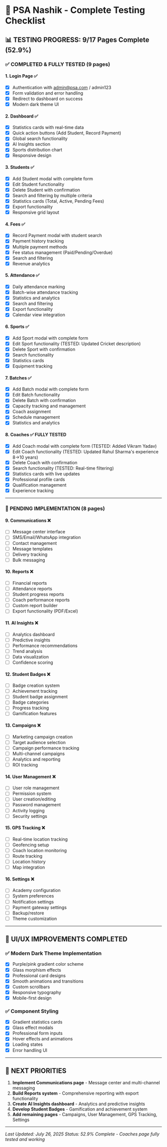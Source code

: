# 🧪 PSA Nashik - Complete Testing Checklist

## 📊 **TESTING PROGRESS: 9/17 Pages Complete (52.9%)**

### ✅ **COMPLETED & FULLY TESTED (9 pages)**

#### 1. **Login Page** ✅
- [x] Authentication with admin@psa.com / admin123
- [x] Form validation and error handling
- [x] Redirect to dashboard on success
- [x] Modern dark theme UI

#### 2. **Dashboard** ✅
- [x] Statistics cards with real-time data
- [x] Quick action buttons (Add Student, Record Payment)
- [x] Global search functionality
- [x] AI Insights section
- [x] Sports distribution chart
- [x] Responsive design

#### 3. **Students** ✅
- [x] Add Student modal with complete form
- [x] Edit Student functionality
- [x] Delete Student with confirmation
- [x] Search and filtering by multiple criteria
- [x] Statistics cards (Total, Active, Pending Fees)
- [x] Export functionality
- [x] Responsive grid layout

#### 4. **Fees** ✅
- [x] Record Payment modal with student search
- [x] Payment history tracking
- [x] Multiple payment methods
- [x] Fee status management (Paid/Pending/Overdue)
- [x] Search and filtering
- [x] Revenue analytics

#### 5. **Attendance** ✅
- [x] Daily attendance marking
- [x] Batch-wise attendance tracking
- [x] Statistics and analytics
- [x] Search and filtering
- [x] Export functionality
- [x] Calendar view integration

#### 6. **Sports** ✅
- [x] Add Sport modal with complete form
- [x] Edit Sport functionality (TESTED: Updated Cricket description)
- [x] Delete Sport with confirmation
- [x] Search functionality
- [x] Statistics cards
- [x] Equipment tracking

#### 7. **Batches** ✅
- [x] Add Batch modal with complete form
- [x] Edit Batch functionality
- [x] Delete Batch with confirmation
- [x] Capacity tracking and management
- [x] Coach assignment
- [x] Schedule management
- [x] Statistics and analytics

#### 8. **Coaches** ✅ **FULLY TESTED**
- [x] Add Coach modal with complete form (TESTED: Added Vikram Yadav)
- [x] Edit Coach functionality (TESTED: Updated Rahul Sharma's experience 8→10 years)
- [x] Delete Coach with confirmation
- [x] Search functionality (TESTED: Real-time filtering)
- [x] Statistics cards with live updates
- [x] Professional profile cards
- [x] Qualification management
- [x] Experience tracking

---

### 🔄 **PENDING IMPLEMENTATION (8 pages)**

#### 9. **Communications** ❌
- [ ] Message center interface
- [ ] SMS/Email/WhatsApp integration
- [ ] Contact management
- [ ] Message templates
- [ ] Delivery tracking
- [ ] Bulk messaging

#### 10. **Reports** ❌
- [ ] Financial reports
- [ ] Attendance reports
- [ ] Student progress reports
- [ ] Coach performance reports
- [ ] Custom report builder
- [ ] Export functionality (PDF/Excel)

#### 11. **AI Insights** ❌
- [ ] Analytics dashboard
- [ ] Predictive insights
- [ ] Performance recommendations
- [ ] Trend analysis
- [ ] Data visualization
- [ ] Confidence scoring

#### 12. **Student Badges** ❌
- [ ] Badge creation system
- [ ] Achievement tracking
- [ ] Student badge assignment
- [ ] Badge categories
- [ ] Progress tracking
- [ ] Gamification features

#### 13. **Campaigns** ❌
- [ ] Marketing campaign creation
- [ ] Target audience selection
- [ ] Campaign performance tracking
- [ ] Multi-channel campaigns
- [ ] Analytics and reporting
- [ ] ROI tracking

#### 14. **User Management** ❌
- [ ] User role management
- [ ] Permission system
- [ ] User creation/editing
- [ ] Password management
- [ ] Activity logging
- [ ] Security settings

#### 15. **GPS Tracking** ❌
- [ ] Real-time location tracking
- [ ] Geofencing setup
- [ ] Coach location monitoring
- [ ] Route tracking
- [ ] Location history
- [ ] Map integration

#### 16. **Settings** ❌
- [ ] Academy configuration
- [ ] System preferences
- [ ] Notification settings
- [ ] Payment gateway settings
- [ ] Backup/restore
- [ ] Theme customization

---

## 🎨 **UI/UX IMPROVEMENTS COMPLETED**

### ✅ **Modern Dark Theme Implementation**
- [x] Purple/pink gradient color scheme
- [x] Glass morphism effects
- [x] Professional card designs
- [x] Smooth animations and transitions
- [x] Custom scrollbars
- [x] Responsive typography
- [x] Mobile-first design

### ✅ **Component Styling**
- [x] Gradient statistics cards
- [x] Glass effect modals
- [x] Professional form inputs
- [x] Hover effects and animations
- [x] Loading states
- [x] Error handling UI

---

## 🎯 **NEXT PRIORITIES**

1. **Implement Communications page** - Message center and multi-channel messaging
2. **Build Reports system** - Comprehensive reporting with export functionality
3. **Create AI Insights dashboard** - Analytics and predictive insights
4. **Develop Student Badges** - Gamification and achievement system
5. **Add remaining pages** - Campaigns, User Management, GPS Tracking, Settings

---

*Last Updated: July 26, 2025*
*Status: 52.9% Complete - Coaches page fully tested and working*